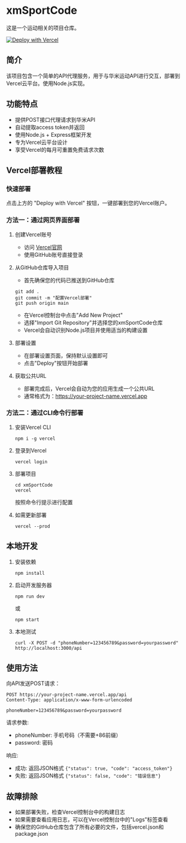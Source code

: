 # xmSportCode

这是一个运动相关的项目仓库。

[![Deploy with Vercel](https://vercel.com/button)](https://vercel.com/new/clone?repository-url=https%3A%2F%2Fgithub.com%2Fchiupam%2FxmSportCode)

## 简介
该项目包含一个简单的API代理服务，用于与华米运动API进行交互，部署到Vercel云平台。使用Node.js实现。

## 功能特点
- 提供POST接口代理请求到华米API
- 自动提取access token并返回
- 使用Node.js + Express框架开发
- 专为Vercel云平台设计
- 享受Vercel的每月可重置免费请求次数

## Vercel部署教程

### 快速部署
点击上方的 "Deploy with Vercel" 按钮，一键部署到您的Vercel账户。

### 方法一：通过网页界面部署
1. 创建Vercel账号
   - 访问 [Vercel官网](https://vercel.com/) 
   - 使用GitHub账号直接登录

2. 从GitHub仓库导入项目
   - 首先确保您的代码已推送到GitHub仓库
   ```
   git add .
   git commit -m "配置Vercel部署"
   git push origin main
   ```
   - 在Vercel控制台中点击"Add New Project"
   - 选择"Import Git Repository"并选择您的xmSportCode仓库
   - Vercel会自动识别Node.js项目并使用适当的构建设置

3. 部署设置
   - 在部署设置页面，保持默认设置即可
   - 点击"Deploy"按钮开始部署

4. 获取公共URL
   - 部署完成后，Vercel会自动为您的应用生成一个公共URL
   - 通常格式为：https://your-project-name.vercel.app

### 方法二：通过CLI命令行部署
1. 安装Vercel CLI
   ```
   npm i -g vercel
   ```

2. 登录到Vercel
   ```
   vercel login
   ```

3. 部署项目
   ```
   cd xmSportCode
   vercel
   ```
   按照命令行提示进行配置

4. 如需更新部署
   ```
   vercel --prod
   ```

## 本地开发
1. 安装依赖
   ```
   npm install
   ```

2. 启动开发服务器
   ```
   npm run dev
   ```
   或
   ```
   npm start
   ```

3. 本地测试
   ```
   curl -X POST -d "phoneNumber=123456789&password=yourpassword" http://localhost:3000/api
   ```
   
## 使用方法
向API发送POST请求：

```
POST https://your-project-name.vercel.app/api
Content-Type: application/x-www-form-urlencoded

phoneNumber=123456789&password=yourpassword
```

请求参数:
- phoneNumber: 手机号码（不需要+86前缀）
- password: 密码

响应:
- 成功: 返回JSON格式 `{"status": true, "code": "access_token"}`
- 失败: 返回JSON格式 `{"status": false, "code": "错误信息"}`

## 故障排除
- 如果部署失败，检查Vercel控制台中的构建日志
- 如果需要查看应用日志，可以在Vercel控制台中的"Logs"标签查看
- 确保您的GitHub仓库包含了所有必要的文件，包括vercel.json和package.json

